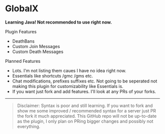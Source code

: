 # GlobalX
**Learning Java!  Not recommended to use right now.**

Plugin Features
* DeathBans
* Custom Join Messages
* Custom Death Messages

Planned Features
* Lots.  I'm not listing them caues I have no idea right now.
* Essentials like shortcuts /gmc /gms etc.
* Chat modifications, prefixes suffixes etc.  Not going to be seperated not making this plugin for customizability like Essentials is.
* If you want just fork and add features.  I'll look at any PRs of your forks.

---

> Disclaimer: Syntax is poor and still learning.  If you want to fork and show me some improved / recommended syntax for a server just PR the fork it much appreciated.
> This GitHub repo will not be up-to-date as the plugin, I only plan on PRing bigger changes and possibly not everything.


